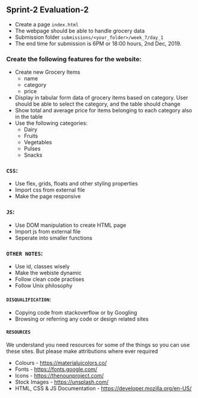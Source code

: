 ## Sprint-2 Evaluation-2

- Create a page `index.html`
- The webpage should be able to handle grocery data
- Submission folder `submissions/<your_folder>/week_7/day_1`
- The end time for submission is 6PM or 18:00 hours, 2nd Dec, 2019.

###  Create the following features for the website:
- Create new Grocery Items
    - name
    - category
    - price
- Display in tabular form data of grocery items based on category. User should be able to select the category, and the table should change
- Show total and average price for items belonging to each category also in the table
- Use the following categories:
    - Dairy
    - Fruits
    - Vegetables
    - Pulses
    - Snacks

### `CSS`:
- Use flex, grids, floats and other styling properties
- Import css from external file
- Make the page responsive

### `JS`:
- Use DOM manipulation to create HTML page
- Import js from external file
- Seperate into smaller functions 

### `OTHER NOTES`:
- Use id, classes wisely
- Make the webiste dynamic
- Follow clean code practises
- Follow Unix philosophy

#### `DISQUALIFICATION`:

- Copying code from stackoverflow or by Googling
- Browsing or referring any code or design related sites 

#### `RESOURCES`

We understand you need resources for some of the things so you can use these sites. But please make attributions where ever required

- Colours - <https://materialuicolors.co/>
- Fonts - <https://fonts.google.com/>
- Icons - <https://thenounproject.com/> 
- Stock Images - <https://unsplash.com/> 
- HTML, CSS & JS Documentation - <https://developer.mozilla.org/en-US/>
